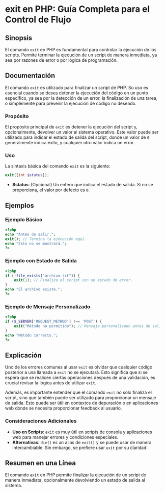 <!--
Meta Description: # exit en PHP: Guía Completa para el Control de Flujo ## Sinopsis El comando `exit` en PHP es fundamental para controlar la ejecución de los scripts. ...
Meta Keywords: exit, php, para, ejecución, script
-->

# exit en PHP: Guía Completa para el Control de Flujo

## Sinopsis
El comando `exit` en PHP es fundamental para controlar la ejecución de los scripts. Permite terminar la ejecución de un script de manera inmediata, ya sea por razones de error o por lógica de programación.

## Documentación
El comando `exit` es utilizado para finalizar un script de PHP. Su uso es esencial cuando se desea detener la ejecución del código en un punto específico, ya sea por la detección de un error, la finalización de una tarea, o simplemente para prevenir la ejecución de código no deseado.

### Propósito
El propósito principal de `exit` es detener la ejecución del script y, opcionalmente, devolver un valor al sistema operativo. Este valor puede ser utilizado para indicar el estado de salida del script, donde un valor de `0` generalmente indica éxito, y cualquier otro valor indica un error.

### Uso
La sintaxis básica del comando `exit` es la siguiente:

```php
exit([int $status]);
```

- **$status**: (Opcional) Un entero que indica el estado de salida. Si no se proporciona, el valor por defecto es `0`.

## Ejemplos
### Ejemplo Básico
```php
<?php
echo "Antes de salir.";
exit(); // Termina la ejecución aquí.
echo "Esto no se mostrará.";
?>
```

### Ejemplo con Estado de Salida
```php
<?php
if (!file_exists("archivo.txt")) {
    exit(1); // Finaliza el script con un estado de error.
}
echo "El archivo existe.";
?>
```

### Ejemplo de Mensaje Personalizado
```php
<?php
if ($_SERVER['REQUEST_METHOD'] !== 'POST') {
    exit("Método no permitido"); // Mensaje personalizado antes de salir.
}
echo "Método correcto.";
?>
```

## Explicación
Uno de los errores comunes al usar `exit` es olvidar que cualquier código posterior a una llamada a `exit` no se ejecutará. Esto significa que si se espera que se realicen ciertas operaciones después de una validación, es crucial revisar la lógica antes de utilizar `exit`.

Además, es importante entender que el comando `exit` no solo finaliza el script, sino que también puede ser utilizado para proporcionar un mensaje de salida. Esto puede ser útil en contextos de depuración o en aplicaciones web donde se necesita proporcionar feedback al usuario.

### Consideraciones Adicionales
- **Uso en Scripts**: `exit` es muy útil en scripts de consola y aplicaciones web para manejar errores y condiciones especiales.
- **Alternativas**: `die()` es un alias de `exit()` y se puede usar de manera intercambiable. Sin embargo, se prefiere usar `exit` por su claridad.

## Resumen en una Línea
El comando `exit` en PHP permite finalizar la ejecución de un script de manera inmediata, opcionalmente devolviendo un estado de salida al sistema.